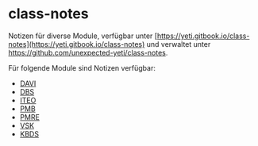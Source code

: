 # class-notes

Notizen für diverse Module, verfügbar unter [https://yeti.gitbook.io/class-notes](https://yeti.gitbook.io/class-notes) und verwaltet unter https://github.com/unexpected-yeti/class-notes.

Für folgende Module sind Notizen verfügbar:

* [DAVI](https://yeti.gitbook.io/class-notes/davi)
* [DBS](https://yeti.gitbook.io/class-notes/dbs)
* [ITEO](https://yeti.gitbook.io/class-notes/iteo)
* [PMB](https://yeti.gitbook.io/class-notes/pmb)
* [PMRE](https://yeti.gitbook.io/class-notes/pmre)
* [VSK](https://yeti.gitbook.io/class-notes/vsk)
* [KBDS](https://yeti.gitbook.io/class-notes/kbds)


